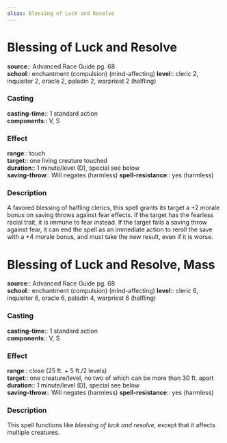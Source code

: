 ```yaml
---
alias: Blessing of Luck and Resolve
---
```


# Blessing of Luck and Resolve 

**source**:: Advanced Race Guide pg. 68  
**school**:: enchantment (compulsion) (mind-affecting)
**level**:: cleric 2, inquisitor 2, oracle 2, paladin 2, warpriest 2 (halfling)

### Casting 

**casting-time**:: 1 standard action  
**components**:: V, S

### Effect 

**range**:: touch  
**target**:: one living creature touched  
**duration**:: 1 minute/level (D), special see below  
**saving-throw**:: Will negates (harmless)
**spell-resistance**:: yes (harmless)

### Description 

A favored blessing of halfling clerics, this spell grants its target a +2 morale bonus on saving throws against fear effects. If the target has the fearless racial trait, it is immune to fear instead. If the target fails a saving throw against fear, it can end the spell as an immediate action to reroll the save with a +4 morale bonus, and must take the new result, even if it is worse.

# Blessing of Luck and Resolve, Mass 

**source**:: Advanced Race Guide pg. 68  
**school**:: enchantment (compulsion) (mind-affecting)
**level**:: cleric 6, inquisitor 6, oracle 6, paladin 4, warpriest 6 (halfling)

### Casting 

**casting-time**:: 1 standard action  
**components**:: V, S

### Effect 

**range**:: close (25 ft. + 5 ft./2 levels)  
**target**:: one creature/level, no two of which can be more than 30 ft. apart  
**duration**:: 1 minute/level (D), special see below  
**saving-throw**:: Will negates (harmless)
**spell-resistance**:: yes (harmless)

### Description 

This spell functions like *blessing of luck and resolve*, except that it affects multiple creatures.
